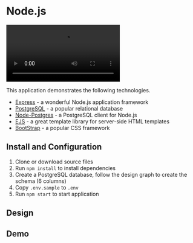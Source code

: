 

# Node.js 

![Demo](https://user-images.githubusercontent.com/35351964/103594444-91f51980-4ead-11eb-923b-444f6b3db82b.mov)

This application demonstrates the following technologies.

* [Express](https://expressjs.com/) - a wonderful Node.js application framework
* [PostgreSQL](https://www.postgresql.org/) - a popular relational database
* [Node-Postgres](https://node-postgres.com/) - a PostgreSQL client for Node.js
* [EJS](https://ejs.co/) - a great template library for server-side HTML templates
* [BootStrap](https://getbootstrap.com/) - a popular CSS framework


## Install and Configuration
1. Clone or download source files
1. Run `npm install` to install dependencies
1. Create a PostgreSQL database, follow the design graph to create the schema (6 columns)
1. Copy `.env.sample` to `.env`
1. Run `npm start` to start application

## Design



## Demo

